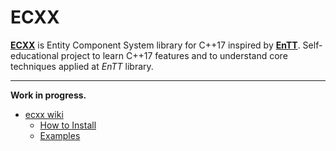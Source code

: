 # ECXX

[**ECXX**](https://gitlab.com/eliasku/ecxx) is Entity Component System library for C++17 inspired by [**EnTT**](https://github.com/skypjack/entt). Self-educational project to learn C++17 features and to understand core techniques applied at *EnTT* library.

---------

**Work in progress.**

- [ecxx wiki](https://gitlab.com/eliasku/ecxx/wikis/home)
    - [How to Install](https://gitlab.com/eliasku/ecxx/wikis/Install)
    - [Examples](https://gitlab.com/eliasku/ecxx/wikis/Examples)